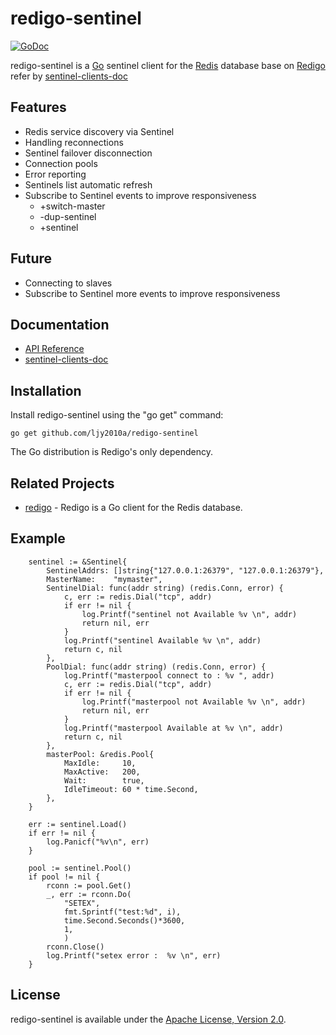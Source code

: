 redigo-sentinel
======
[![GoDoc](https://godoc.org/github.com/ljy2010a/redigo-sentinel?status.svg)](https://godoc.org/github.com/ljy2010a/redigo-sentinel)

redigo-sentinel is a [Go](http://golang.org/) sentinel client for the [Redis](http://redis.io/) database base on [Redigo](https://github.com/garyburd/redigo) refer by [sentinel-clients-doc](http://redis.io/topics/sentinel-clients)

Features
--------
* Redis service discovery via Sentinel
* Handling reconnections
* Sentinel failover disconnection
* Connection pools
* Error reporting
* Sentinels list automatic refresh
* Subscribe to Sentinel events to improve responsiveness 
	- +switch-master
	- -dup-sentinel
	- +sentinel

Future
------
* Connecting to slaves
* Subscribe to Sentinel more events to improve responsiveness 

Documentation
-------------
- [API Reference](https://godoc.org/github.com/ljy2010a/redigo-sentinel)
- [sentinel-clients-doc](http://redis.io/topics/sentinel-clients)


Installation
------------

Install redigo-sentinel using the "go get" command:

    go get github.com/ljy2010a/redigo-sentinel

The Go distribution is Redigo's only dependency.

Related Projects
----------------
- [redigo](github.com/garyburd/redigo/redis) - Redigo is a Go client for the Redis database.

Example 
-------

``` gol
    sentinel := &Sentinel{
		SentinelAddrs: []string{"127.0.0.1:26379", "127.0.0.1:26379"},
		MasterName:    "mymaster",
		SentinelDial: func(addr string) (redis.Conn, error) {
			c, err := redis.Dial("tcp", addr)
			if err != nil {
				log.Printf("sentinel not Available %v \n", addr)
				return nil, err
			}
			log.Printf("sentinel Available %v \n", addr)
			return c, nil
		},
		PoolDial: func(addr string) (redis.Conn, error) {
			log.Printf("masterpool connect to : %v ", addr)
			c, err := redis.Dial("tcp", addr)
			if err != nil {
				log.Printf("masterpool not Available %v \n", addr)
				return nil, err
			}
			log.Printf("masterpool Available at %v \n", addr)
			return c, nil
		},
		masterPool: &redis.Pool{
			MaxIdle:     10,
			MaxActive:   200,
			Wait:        true,
			IdleTimeout: 60 * time.Second,
		},
	}

	err := sentinel.Load()
	if err != nil {
		log.Panicf("%v\n", err)
	}

    pool := sentinel.Pool()
	if pool != nil {
		rconn := pool.Get()
		_, err := rconn.Do(
			"SETEX",
			fmt.Sprintf("test:%d", i),
			time.Second.Seconds()*3600,
			1,
			)
		rconn.Close()
		log.Printf("setex error :  %v \n", err)
	}
```

License
-------

redigo-sentinel is available under the [Apache License, Version 2.0](http://www.apache.org/licenses/LICENSE-2.0.html).